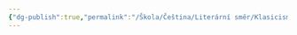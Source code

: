 ```yaml
---
{"dg-publish":true,"permalink":"/Škola/Čeština/Literární směr/Klasicismus/","created":"2023-11-29T15:46:47.273+01:00","updated":"2024-03-13T18:25:24.206+01:00"}
---
```



